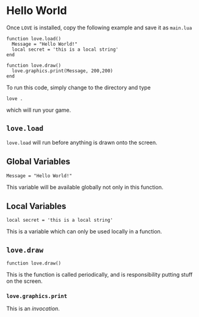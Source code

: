 # Hello World

Once `LOVE` is installed, copy the following example and save it as `main.lua`

```{.lua}
function love.load()
  Message = "Hello World!"
  local secret = 'this is a local string'
end

function love.draw()
  love.graphics.print(Message, 200,200)
end
```


To run this code, simply change to the directory and type

```
love .
```

which will run your game.


## `love.load`

`love.load` will run before anything is drawn onto the screen.

## Global Variables

```
Message = "Hello World!"
```

This variable will be available globally not only in this function.

## Local Variables

```
local secret = 'this is a local string'
```

This is a variable which can only be used locally in a function.

## `love.draw`

```
function love.draw()
```

This is the function is called periodically, and is responsibility putting stuff on the screen.

### `love.graphics.print`

This is an _invocation_.






